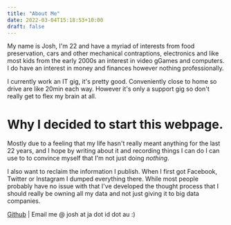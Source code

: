 ```yaml
---
title: "About Me"
date: 2022-03-04T15:18:53+10:00
draft: false
---
```

My name is Josh, I'm 22 and have a myriad of interests from food preservation, cars and other mechanical contraptions, electronics and like most kids from the early 2000s an interest in video gGames and computers. I do have an interest in money and finances however nothing professionally.

I currently work an IT gig, it's pretty good. Conveniently close to home so drive are like 20min each way. However it's only a support gig so don't really get to flex my brain at all.

# Why I decided to start this webpage.

Mostly due to a feeling that my life hasn't really meant anything for the last 22 years, and I hope by writing about it and recording things I can do I can use to to convince myself that I'm not just doing *nothing*.

I also want to reclaim the information I publish. When I first got Facebook, Twitter or Instagram I dumped everything there. While most people probably have no issue with that I've developed the thought process that I should really be owning all my data and not just giving it to big data companies.

[Github](https://github.com/avoidev) | Email me @ josh at ja dot id dot au :)
